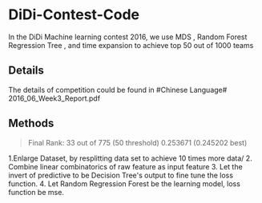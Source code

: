 # DiDi-Contest-Code
In the DiDi Machine learning contest 2016, we use MDS , Random Forest Regression Tree , and time expansion to achieve top 50 out of 1000 teams

## Details

The details of competition could be found in #Chinese Language# 2016_06_Week3_Report.pdf

## Methods 

> Final Rank: 33 out of 775 (50 threshold) 0.253671 (0.245202 best)

1.Enlarge Dataset, by resplitting data set to achieve 10 times more data/
2. Combine linear combinatorics of raw feature as input feature
3. Let the invert of predictive to be Decision Tree's output to fine tune the loss function.
4. Let Random Regression Forest be the learning model, loss function be mse.
